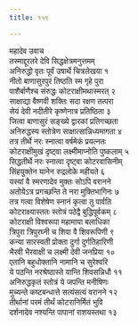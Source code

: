 ```yaml
---
title: १५९

---
```

महादेव उवाच  
तस्माद्दूरतरे देवि सिद्धक्षेत्रमनुत्तमम्  
अनिरुद्धो वृतः पूर्वं उषार्थे चित्रलेखया १  
नीतो बाणासुरपुरं तिष्ठति स्म गृहे पुरा  
पाशैर्बाणैश्च संरुद्धः कोटराक्षीमथास्मरत् २  
साक्षाद्या वैष्णवी शक्तिः सदा रक्षण तत्परा  
सेयं देवी नदीतीरे कृष्णेनात्र प्रतिष्ठिता ३  
जित्वा बाणासुरं सङ्ख्ये द्वारकां प्रतिगच्छता  
अनिरुद्धस्य स्तोत्रेण साक्षात्सान्निध्यमागता ४  
तत्र तीर्थे नरः स्नात्वा वर्षमेकं प्रयत्नतः  
कोटराक्षीमुखं दृष्ट्वा लक्ष्मीमाप्नोति पुष्कलाम् ५  
सिद्धतीर्थे नरः स्नात्वा दृष्ट्वा कोटरवासिनीम्  
सिंहयुक्तेन यानेन रुद्रलोके महीयते ६  
यस्यां वै स्मरणादेव मुक्तः सोऽपि वरानने  
अतोयेऽत्र प्रगच्छन्ति ते नरा मुक्तिभागिनः ७  
तत्र गत्वा विशेषेण स्नानं कृत्वा तु पार्वति  
कोटराक्ष्यास्ततः स्तोत्रं पठेद्वै बुद्धिपूर्वकम् ८  
कोटराक्षी विश्वरूपा महामाया बलाधिका  
त्रिपुरा त्रिपुरघ्नी च शिवा वै शिवरूपिणी ९  
कन्या सारस्वती प्रोक्ता दुर्गा दुर्गतिहारिणी  
भैरवी भैरवाक्षी च लक्ष्मी देवी जनप्रिया १०  
एतानि बहुधोक्तानि नामानि च सुरेश्वरि  
ये पठन्ति नरश्रेष्ठास्ते यान्ति शिवसन्निधौ ११  
अनिरुद्धकृतं स्तोत्रं ये जपन्ति मनीषिणः  
मुच्यन्ते कष्टबन्धात्ते सत्यंसत्यं वरानने १२  
तीर्थानां परमं तीर्थं कोटरानिर्मितं भुवि  
दर्शनादेव नश्यन्ति पापानां राशयस्तथा १३